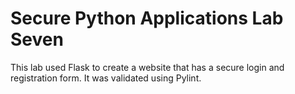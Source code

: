 # Secure Python Applications Lab Seven

This lab used Flask to create a website that has a secure login and registration form. It was validated using Pylint.
